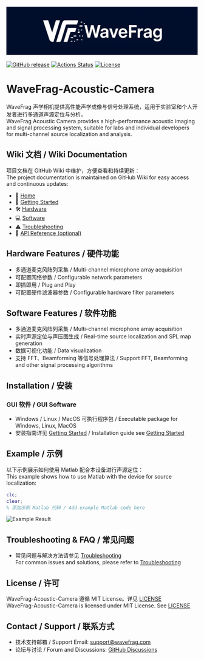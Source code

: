 ![WaveFrag Logo](docs/images/WF_Rev001.png)

[![GitHub release](https://img.shields.io/github/v/release/wavefrag/WaveFrag-Acoustic-Camera)](https://github.com/wavefrag/WaveFrag-Acoustic-Camera/releases)
[![Actions Status](https://github.com/wavefrag/WaveFrag-Acoustic-Camera/actions/workflows/tests.yml/badge.svg)](https://github.com/wavefrag/WaveFrag-Acoustic-Camera/actions)
[![License](https://img.shields.io/github/license/wavefrag/WaveFrag-Acoustic-Camera)](LICENSE)

# WaveFrag-Acoustic-Camera
WaveFrag 声学相机提供高性能声学成像与信号处理系统，适用于实验室和个人开发者进行多通道声源定位与分析。  
WaveFrag Acoustic Camera provides a high-performance acoustic imaging and signal processing system, suitable for labs and individual developers for multi-channel source localization and analysis.

## Wiki 文档 / Wiki Documentation
项目文档在 GitHub Wiki 中维护，方便查看和持续更新：  
The project documentation is maintained on GitHub Wiki for easy access and continuous updates:
- 📖 [Home](https://github.com/wavefrag/WaveFrag-Acoustic-Camera/wiki/Home)
- 🚀 [Getting Started](https://github.com/wavefrag/WaveFrag-Acoustic-Camera/wiki/Getting_Started)
- 🛠 [Hardware](https://github.com/wavefrag/WaveFrag-Acoustic-Camera/wiki/Hardware)
- 💻 [Software](https://github.com/wavefrag/WaveFrag-Acoustic-Camera/wiki/Software)
- ⚠️ [Troubleshooting](https://github.com/wavefrag/WaveFrag-Acoustic-Camera/wiki/Troubleshooting)
- 📑 [API Reference (optional)](https://github.com/wavefrag/WaveFrag-Acoustic-Camera/wiki/API_Reference)

## Hardware Features / 硬件功能
- 多通道麦克风阵列采集 / Multi-channel microphone array acquisition
- 可配置网络参数 / Configurable network parameters
- 即插即用 / Plug and Play
- 可配置硬件滤波器参数 / Configurable hardware filter parameters

## Software Features / 软件功能
- 多通道麦克风阵列采集 / Multi-channel microphone array acquisition
- 实时声源定位与声压图生成 / Real-time source localization and SPL map generation
- 数据可视化功能 / Data visualization
- 支持 FFT、Beamforming 等信号处理算法 / Support FFT, Beamforming and other signal processing algorithms

## Installation / 安装
### GUI 软件 / GUI Software
- Windows / Linux / MacOS 可执行程序包 / Executable package for Windows, Linux, MacOS
- 安装指南详见 [Getting Started](https://github.com/wavefrag/WaveFrag-Acoustic-Camera/wiki/Getting_Started) / Installation guide see [Getting Started](https://github.com/wavefrag/WaveFrag-Acoustic-Camera/wiki/Getting_Started)

## Example / 示例
以下示例展示如何使用 Matlab 配合本设备进行声源定位：  
This example shows how to use Matlab with the device for source localization:

```matlab
clc;
clear;
% 添加示例 Matlab 代码 / Add example Matlab code here
```

![Example Result](docs/images/example_result.png)

## Troubleshooting & FAQ / 常见问题
- 常见问题与解决方法请参见 [Troubleshooting](https://github.com/wavefrag/WaveFrag-Acoustic-Camera/wiki/Troubleshooting)  
For common issues and solutions, please refer to [Troubleshooting](https://github.com/wavefrag/WaveFrag-Acoustic-Camera/wiki/Troubleshooting)

## License / 许可
WaveFrag-Acoustic-Camera 遵循 MIT License。详见 [LICENSE](LICENSE)  
WaveFrag-Acoustic-Camera is licensed under MIT License. See [LICENSE](LICENSE)

## Contact / Support / 联系方式
- 技术支持邮箱 / Support Email: support@wavefrag.com
- 论坛与讨论 / Forum and Discussions: [GitHub Discussions](https://github.com/wavefrag/WaveFrag-Acoustic-Camera/discussions)
